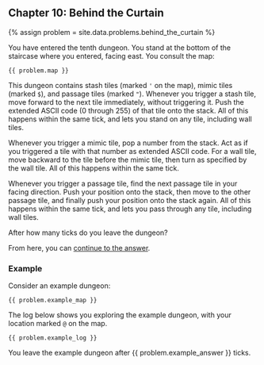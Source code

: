 ## Chapter 10: Behind the Curtain

{% assign problem = site.data.problems.behind_the_curtain %}

You have entered the tenth dungeon. You stand at the bottom of the staircase where you entered, facing east. You consult the map:

```
{{ problem.map }}
```

This dungeon contains stash tiles (marked `'` on the map), mimic tiles (marked `$`), and passage tiles (marked `"`). Whenever you trigger a stash tile, move forward to the next tile immediately, without triggering it. Push the extended ASCII code (0 through 255) of that tile onto the stack. All of this happens within the same tick, and lets you stand on any tile, including wall tiles.

Whenever you trigger a mimic tile, pop a number from the stack. Act as if you triggered a tile with that number as extended ASCII code. For a wall tile, move backward to the tile before the mimic tile, then turn as specified by the wall tile. All of this happens within the same tick.

Whenever you trigger a passage tile, find the next passage tile in your facing direction. Push your position onto the stack, then move to the other passage tile, and finally push your position onto the stack again. All of this happens within the same tick, and lets you pass through any tile, including wall tiles.

After how many ticks do you leave the dungeon?

From here, you can [continue to the answer](../../answers/chapters/10/behind-the-curtain.md).

### Example

Consider an example dungeon:

```
{{ problem.example_map }}
```

The log below shows you exploring the example dungeon, with your location marked `@` on the map.

```
{{ problem.example_log }}
```

You leave the example dungeon after {{ problem.example_answer }} ticks.
